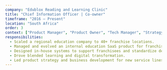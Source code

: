```yaml
---
company: "Edublox Reading and Learning Clinic"
title: "Chief Information Officer | Co-owner"
timeframe: "2016 – Present"
location: "South Africa"
order: 3
context: ["Product Manager", "Product Owner", "Tech Manager", "Strategy", "UX"]
responsibilities:
  - Scaled a regional education company to 40+ franchise locations.
  - Managed and evolved an internal education SaaS product for franchisees and international clients.
  - Designed in-house systems to support franchisees and standardize delivery.
  - Drove blended learning and digital transformation.
  - Led product strategy and business development for new service lines.
---
```

